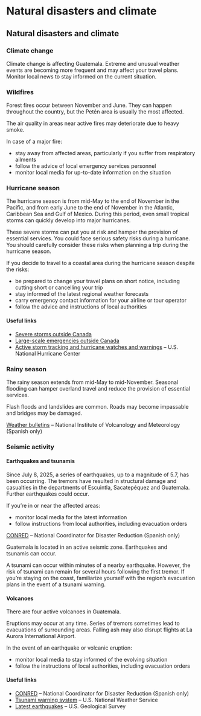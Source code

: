 # Natural disasters and climate

## Natural disasters and climate

### Climate change

Climate change is affecting Guatemala. Extreme and unusual weather events are becoming more frequent and may affect your travel plans. Monitor local news to stay informed on the current situation.

### Wildfires

Forest fires occur between November and June. They can happen throughout the country, but the Petén area is usually the most affected.

The air quality in areas near active fires may deteriorate due to heavy smoke.

In case of a major fire:

* stay away from affected areas, particularly if you suffer from respiratory ailments
* follow the advice of local emergency services personnel
* monitor local media for up-to-date information on the situation

### Hurricane season

The hurricane season is from mid-May to the end of November in the Pacific, and from early June to the end of November in the Atlantic, Caribbean Sea and Gulf of Mexico. During this period, even small tropical storms can quickly develop into major hurricanes.

These severe storms can put you at risk and hamper the provision of essential services. You could face serious safety risks during a hurricane. You should carefully consider these risks when planning a trip during the hurricane season.

If you decide to travel to a coastal area during the hurricane season despite the risks:

* be prepared to change your travel plans on short notice, including cutting short or cancelling your trip
* stay informed of the latest regional weather forecasts
* carry emergency contact information for your airline or tour operator
* follow the advice and instructions of local authorities

#### Useful links

* [Severe storms outside Canada](https://travel.gc.ca/travelling/health-safety/hurricanes-typhoons-cyclones-monsoons)
* [Large-scale emergencies outside Canada](https://travel.gc.ca/assistance/emergency-info/large-scale-emergencies-abroad)
* [Active storm tracking and hurricane watches and warnings](http://www.nhc.noaa.gov/) – U.S. National Hurricane Center

### Rainy season

The rainy season extends from mid-May to mid-November. Seasonal flooding can hamper overland travel and reduce the provision of essential services.

Flash floods and landslides are common. Roads may become impassable and bridges may be damaged.

[Weather bulletins](https://insivumeh.gob.gt/) – National Institute of Volcanology and Meteorology (Spanish only)

### Seismic activity

#### Earthquakes and tsunamis

Since July 8, 2025, a series of earthquakes, up to a magnitude of 5.7, has been occurring. The tremors have resulted in structural damage and casualties in the departments of Escuintla, Sacatepéquez and Guatemala. Further earthquakes could occur.

If you’re in or near the affected areas:

* monitor local media for the latest information
* follow instructions from local authorities, including evacuation orders

[CONRED](https://conred.gob.gt/) – National Coordinator for Disaster Reduction (Spanish only)

Guatemala is located in an active seismic zone. Earthquakes and tsunamis can occur.

A tsunami can occur within minutes of a nearby earthquake. However, the risk of tsunami can remain for several hours following the first tremor. If you’re staying on the coast, familiarize yourself with the region’s evacuation plans in the event of a tsunami warning.

#### Volcanoes

There are four active volcanoes in Guatemala.

Eruptions may occur at any time. Series of tremors sometimes lead to evacuations of surrounding areas. Falling ash may also disrupt flights at La Aurora International Airport.

In the event of an earthquake or volcanic eruption:

* monitor local media to stay informed of the evolving situation
* follow the instructions of local authorities, including evacuation orders

#### Useful links

* [CONRED](https://conred.gob.gt/) – National Coordinator for Disaster Reduction (Spanish only)
* [Tsunami warning system](http://tsunami.gov/) – U.S. National Weather Service
* [Latest earthquakes](https://earthquake.usgs.gov/earthquakes/map/) – U.S. Geological Survey